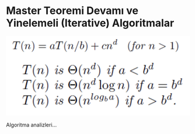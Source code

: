 # Master Teoremi Devamı ve Yinelemeli (Iterative) Algoritmalar

![Master Teoremi Devam](img/master-theorem-ct.png)

Algoritma analizleri...
